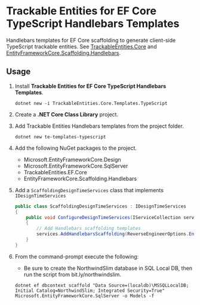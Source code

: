 # Trackable Entities for EF Core TypeScript Handlebars Templates

Handlebars templates for EF Core scaffolding to generate client-side TypeScript trackable entities. See [TrackableEntities.Core](https://github.com/TrackableEntities/TrackableEntities.Core) and [EntityFrameworkCore.Scaffolding.Handlebars](https://github.com/TrackableEntities/EntityFrameworkCore.Scaffolding.Handlebars).

## Usage

1. Install **Trackable Entities for EF Core TypeScript Handlebars Templates**.

    ```
    dotnet new -i TrackableEntities.Core.Templates.TypeScript
    ```

2. Create a **.NET Core Class Library** project.
3. Add Trackable Entities Handlebars templates from the project folder.

    ```
    dotnet new te-templates-typescript
    ```

4. Add the following NuGet packages to the project.
   - Microsoft.EntityFrameworkCore.Design
   - Microsoft.EntityFrameworkCore.SqlServer
   - TrackableEntities.EF.Core
   - EntityFrameworkCore.Scaffolding.Handlebars

5.  Add a `ScaffoldingDesignTimeServices` class that implements `IDesignTimeServices`

    ```csharp
    public class ScaffoldingDesignTimeServices : IDesignTimeServices
    {
        public void ConfigureDesignTimeServices(IServiceCollection services)
        {
            // Add Handlebars scaffolding templates
            services.AddHandlebarsScaffolding(ReverseEngineerOptions.EntitiesOnly, LanguageOptions.TypeScript);
        }
    }
    ```

6. From the command-prompt execute the following:
   - Be sure to create the NorthwindSlim database in SQL Local DB, 
     then run the script from bit.ly/northwindslim.

    ```
    dotnet ef dbcontext scaffold "Data Source=(localdb)\MSSQLLocalDB; Initial Catalog=NorthwindSlim; Integrated Security=True" Microsoft.EntityFrameworkCore.SqlServer -o Models -f
    ```

